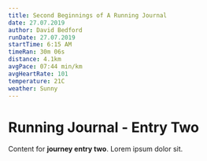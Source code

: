 ```yaml
---
title: Second Beginnings of A Running Journal
date: 27.07.2019
author: David Bedford
runDate: 27.07.2019
startTime: 6:15 AM
timeRan: 30m 06s
distance: 4.1km
avgPace: 07:44 min/km
avgHeartRate: 101
temperature: 21C
weather: Sunny
---
```


# Running Journal - Entry Two

Content for **journey entry two**. Lorem ipsum dolor sit.